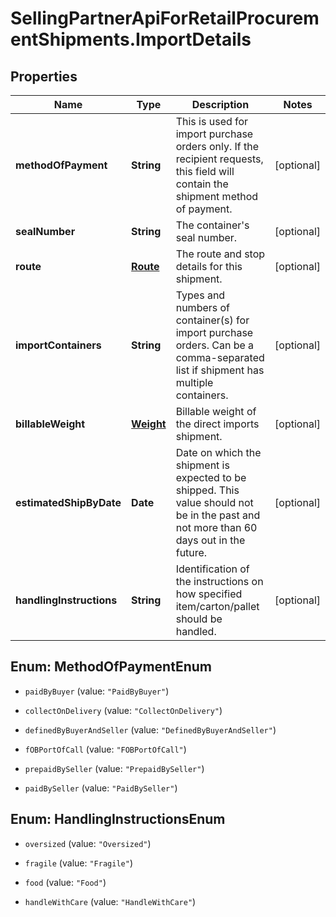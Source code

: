 # SellingPartnerApiForRetailProcurementShipments.ImportDetails

## Properties
Name | Type | Description | Notes
------------ | ------------- | ------------- | -------------
**methodOfPayment** | **String** | This is used for import purchase orders only. If the recipient requests, this field will contain the shipment method of payment. | [optional] 
**sealNumber** | **String** | The container's seal number. | [optional] 
**route** | [**Route**](Route.md) | The route and stop details for this shipment. | [optional] 
**importContainers** | **String** | Types and numbers of container(s) for import purchase orders. Can be a comma-separated list if shipment has multiple containers. | [optional] 
**billableWeight** | [**Weight**](Weight.md) | Billable weight of the direct imports shipment. | [optional] 
**estimatedShipByDate** | **Date** | Date on which the shipment is expected to be shipped. This value should not be in the past and not more than 60 days out in the future. | [optional] 
**handlingInstructions** | **String** | Identification of the instructions on how specified item/carton/pallet should be handled. | [optional] 


<a name="MethodOfPaymentEnum"></a>
## Enum: MethodOfPaymentEnum


* `paidByBuyer` (value: `"PaidByBuyer"`)

* `collectOnDelivery` (value: `"CollectOnDelivery"`)

* `definedByBuyerAndSeller` (value: `"DefinedByBuyerAndSeller"`)

* `fOBPortOfCall` (value: `"FOBPortOfCall"`)

* `prepaidBySeller` (value: `"PrepaidBySeller"`)

* `paidBySeller` (value: `"PaidBySeller"`)




<a name="HandlingInstructionsEnum"></a>
## Enum: HandlingInstructionsEnum


* `oversized` (value: `"Oversized"`)

* `fragile` (value: `"Fragile"`)

* `food` (value: `"Food"`)

* `handleWithCare` (value: `"HandleWithCare"`)




